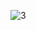 ![3](https://github.com/cyber-robot1/Mastering-4-critical-SKILLS-using-CPP-17-course/assets/76911827/8ed49446-5ca0-457e-8e1b-1426183dbe91)
